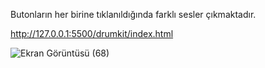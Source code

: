 Butonların her birine tıklanıldığında farklı sesler çıkmaktadır.

http://127.0.0.1:5500/drumkit/index.html 

![Ekran Görüntüsü (68)](https://github.com/cgezginci/Hafta-19/assets/143842154/a7417156-311e-428d-8f28-aa9cb8546191)
